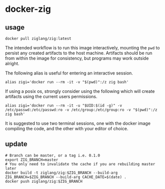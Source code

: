 # docker-zig

## usage

```
docker pull ziglang/zig:latest
```

The intended workflow is to run this image interactively, mounting the `pwd` to
persist any created artifacts to the host machine. Artifacts should be run from
within the image for consistency, but programs may work outside alright.

The following alias is useful for entering an interactive session.

```
alias zigi='docker run --rm -it -v "$(pwd)":/z zig bash'
```

If using a posix os, strongly consider using the following which will create
artifacts using the current users permissions.

```
alias zigi='docker run --rm -it -u "$UID:$(id -g)" -v /etc/passwd:/etc/passwd:ro -v /etc/group:/etc/group:ro -v "$(pwd)":/z zig bash'
```

It is suggested to use two terminal sessions, one with the docker image compiling
the code, and the other with your editor of choice.

## update

```
# Branch can be master, or a tag i.e. 0.1.0
export ZIG_BRANCH=master
# You only need to invalidate the cache if you are rebuilding master later
docker build -t ziglang/zig:$ZIG_BRANCH --build-arg ZIG_BRANCH=$ZIG_BRANCH --build-arg CACHE_DATE=$(date) .
docker push ziglang/zig:$ZIG_BRANCH
```
